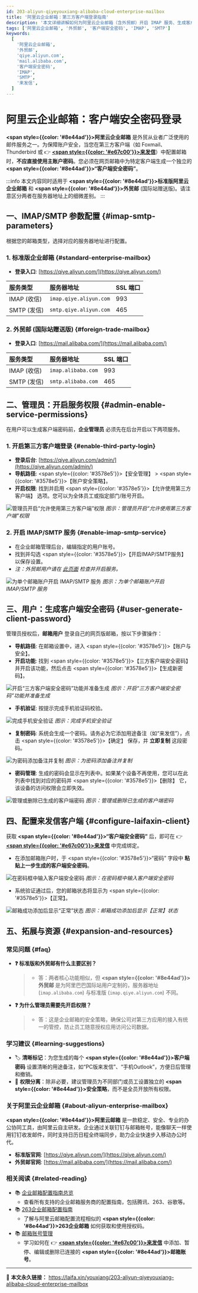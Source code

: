```yaml
---
id: 203-aliyun-qiyeyouxiang-alibaba-cloud-enterprise-mailbox
title: '阿里云企业邮箱：第三方客户端登录指南'
description: '本文详细讲解如何为阿里云企业邮箱（含外贸邮）开启 IMAP 服务、生成客户端安全密码，并通过 IMAP/SMTP 协议在第三方客户端（如来发信）中安全收发邮件。'
tags: ['阿里云企业邮箱', '外贸邮', '客户端安全密码', 'IMAP', 'SMTP']
keywords:
  [
    '阿里云企业邮箱',
    '外贸邮',
    'qiye.aliyun.com',
    'mail.alibaba.com',
    '客户端安全密码',
    'IMAP',
    'SMTP',
    '来发信',
  ]
---
```


# 阿里云企业邮箱：客户端安全密码登录

**<span style={{color: '#8e44ad'}}>阿里云企业邮箱</span>** 是外贸从业者广泛使用的邮件服务之一。为保障账户安全，当您在第三方客户端（如 Foxmail、Thunderbird 或 👉 [**<span style={{color: '#e67c00'}}>来发信</span>**](https://laifaxin.com)）中配置邮箱时，**不应直接使用主账户密码**。您必须在网页邮箱中为特定客户端生成一个独立的 **<span style={{color: '#8e44ad'}}>“客户端安全密码”</span>**。

:::info
本文内容同时适用于 **<span style={{color: '#8e44ad'}}>标准版阿里云企业邮箱</span>** 和 **<span style={{color: '#8e44ad'}}>外贸邮</span>** (国际站赠送版)。请注意区分两者在服务器地址上的细微差别。
:::

## 一、IMAP/SMTP 参数配置 {#imap-smtp-parameters}

根据您的邮箱类型，选择对应的服务器地址进行配置。

### 1. 标准版企业邮箱 {#standard-enterprise-mailbox}

- **登录入口**: [https://qiye.aliyun.com/](https://qiye.aliyun.com/)

| **服务类型** | **服务器地址**         | **SSL 端口** |
| :----------- | :--------------------- | :----------- |
| IMAP (收信)  | `imap.qiye.aliyun.com` | 993          |
| SMTP (发信)  | `smtp.qiye.aliyun.com` | 465          |

### 2. 外贸邮 (国际站赠送版) {#foreign-trade-mailbox}

- **登录入口**: [https://mail.alibaba.com/](https://mail.alibaba.com/)

| **服务类型** | **服务器地址**     | **SSL 端口** |
| :----------- | :----------------- | :----------- |
| IMAP (收信)  | `imap.alibaba.com` | 993          |
| SMTP (发信)  | `smtp.alibaba.com` | 465          |

## 二、管理员：开启服务权限 {#admin-enable-service-permissions}

在用户可以生成客户端密码前，**企业管理员** 必须先在后台开启以下两项服务。

### 1. 开启第三方客户端登录 {#enable-third-party-login}

- **登录后台**: [https://qiye.aliyun.com/admin/](https://qiye.aliyun.com/admin/)
- **导航路径**: <span style={{color: '#3578e5'}}>【安全管理】</span> > <span style={{color: '#3578e5'}}>【账户安全策略】</span>。
- **开启权限**: 找到并启用 <span style={{color: '#3578e5'}}>【允许使用第三方客户端】</span> 选项。您可以为全体员工或指定部门/账号开启。

![管理员开启“允许使用第三方客户端”权限](https://cos.files.maozhishi.com/data/web/web-files/img/Pasted%20image%2020241017173456.png)
_图示：管理员开启“允许使用第三方客户端”权限_

### 2. 开启 IMAP/SMTP 服务 {#enable-imap-smtp-service}

- 在企业邮箱管理后台，编辑指定的用户账号。
- 找到并勾选 <span style={{color: '#3578e5'}}>【开启IMAP/SMTP服务】</span> 以保存设置。
- _注：外贸邮用户请在 [此页面](https://mail.alibaba.com/settings/setting_mail_accounts.htm) 检查并开启服务。_

![为单个邮箱账户开启 IMAP/SMTP 服务](https://cos.files.maozhishi.com/data/web/web-files/img/1721147136105.png)
_图示：为单个邮箱账户开启 IMAP/SMTP 服务_

## 三、用户：生成客户端安全密码 {#user-generate-client-password}

管理员授权后，**邮箱用户** 登录自己的网页版邮箱，按以下步骤操作：

- **导航路径**: 在邮箱设置中，进入 <span style={{color: '#3578e5'}}>【账户与安全】</span>。
- **开启功能**: 找到 <span style={{color: '#3578e5'}}>【三方客户端安全密码】</span> 并开启该功能，然后点击 <span style={{color: '#3578e5'}}>【生成新密码】</span>。

![开启“三方客户端安全密码”功能并准备生成](https://cos.files.maozhishi.com/data/web/web-files/img/1721147136106.png)
_图示：开启“三方客户端安全密码”功能并准备生成_

- **手机验证**: 按提示完成手机验证码校验。

![完成手机安全验证](https://cos.files.maozhishi.com/data/web/web-files/img/1721147136107.png)
_图示：完成手机安全验证_

- **复制密码**: 系统会生成一个密码。请务必为它添加用途备注（如“来发信”），点击 <span style={{color: '#3578e5'}}>【确定】</span> 保存，并 **立即复制** 这段密码。

![为密码添加备注并复制](https://cos.files.maozhishi.com/data/web/web-files/img/1721147136108.png)
_图示：为密码添加备注并复制_

- **密码管理**: 生成的密码会显示在列表中。如果某个设备不再使用，您可以在此列表中找到对应的密码并 <span style={{color: '#3578e5'}}>【删除】</span> 它，该设备的访问权限会立即失效。

![管理或删除已生成的客户端密码](https://cos.files.maozhishi.com/data/web/web-files/img/1721147136109.png)
_图示：管理或删除已生成的客户端密码_

## 四、配置来发信客户端 {#configure-laifaxin-client}

获取 **<span style={{color: '#8e44ad'}}>“客户端安全密码”</span>** 后，即可在 👉 [**<span style={{color: '#e67c00'}}>来发信</span>**](https://laifaxin.com) 中完成绑定。

- 在添加邮箱账户时，于 <span style={{color: '#3578e5'}}>“密码”</span> 字段中 **粘贴上一步生成的客户端安全密码**。

![在密码框中输入客户端安全密码](https://cos.files.maozhishi.com/data/web/web-files/img/1721147136111.png)
_图示：在密码框中输入客户端安全密码_

- 系统验证通过后，您的邮箱状态将显示为 <span style={{color: '#3578e5'}}>【正常】</span>。

![邮箱成功添加后显示“正常”状态](https://cos.files.maozhishi.com/data/web/web-files/img/1721147136104.png)
_图示：邮箱成功添加后显示【正常】状态_

## 五、拓展与资源 {#expansion-and-resources}

### 常见问题 {#faq}

- **❓ 标准版和外贸邮有什么主要区别？**

  > - 答：两者核心功能相似，但 **<span style={{color: '#8e44ad'}}>外贸邮</span>** 是为阿里巴巴国际站用户定制的，服务器地址 (`imap.alibaba.com`) 与标准版 (`imap.qiye.aliyun.com`) 不同。

- **❓ 为什么管理员需要先开启权限？**
  > - 答：这是企业邮箱的安全策略，确保公司对第三方应用的接入有统一的管控，防止员工随意授权应用访问公司数据。

### 学习建议 {#learning-suggestions}

- 🏷️ **清晰标记**：为您生成的每个 **<span style={{color: '#8e44ad'}}>客户端密码</span>** 设置清晰的用途备注，如“PC版来发信”、“手机Outlook”，方便日后管理和撤销。
- 🔐 **权限分离**：除非必要，建议管理员为不同部门或员工设置独立的 **<span style={{color: '#8e44ad'}}>安全策略</span>**，而不是全员开放所有权限。

### 关于阿里云企业邮箱 {#about-aliyun-enterprise-mailbox}

**<span style={{color: '#8e44ad'}}>阿里云邮箱</span>** 是一款稳定、安全、专业的办公协同工具，由阿里云自主研发。企业通过关联钉钉与邮箱帐号，能像聊天一样使用钉钉收发邮件，同时支持日历日程全终端同步，助力企业快速步入移动办公时代。

- **标准版官网**: [https://qiye.aliyun.com/](https://qiye.aliyun.com/)
- **外贸邮官网**: [https://mail.alibaba.com/](https://mail.alibaba.com/)

### 相关阅读 {#related-reading}

- 📚 [企业邮箱配置指南总览](./200-qiyeyouxiang-enterprise-mailbox)
  - 查看所有支持的企业邮箱服务商的配置指南，包括腾讯、263、谷歌等。
- 📚 [263企业邮箱配置指南](./202-263-qiyeyouxiang-263-business-mail)
  - 了解与阿里云邮箱配置流程相似的 **<span style={{color: '#8e44ad'}}>263企业邮箱</span>** 如何获取和使用授权码。
- 📚 [邮箱账号管理](../zhinan/email-account)
  - 学习如何在 👉 [**<span style={{color: '#e67c00'}}>来发信</span>**](https://laifaxin.com) 中添加、暂停、编辑或删除已连接的 **<span style={{color: '#8e44ad'}}>邮箱账号</span>**。

---

🔗 **本文永久链接：** https://laifa.xin/youxiang/203-aliyun-qiyeyouxiang-alibaba-cloud-enterprise-mailbox
